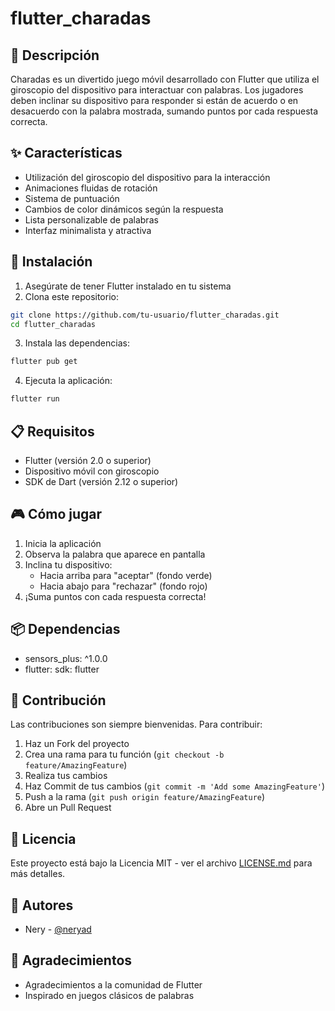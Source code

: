 # flutter_charadas

## 📱 Descripción

Charadas es un divertido juego móvil desarrollado con Flutter que utiliza el giroscopio del dispositivo para interactuar con palabras. Los jugadores deben inclinar su dispositivo para responder si están de acuerdo o en desacuerdo con la palabra mostrada, sumando puntos por cada respuesta correcta.

## ✨ Características

- Utilización del giroscopio del dispositivo para la interacción
- Animaciones fluidas de rotación
- Sistema de puntuación
- Cambios de color dinámicos según la respuesta
- Lista personalizable de palabras
- Interfaz minimalista y atractiva

## 🚀 Instalación

1. Asegúrate de tener Flutter instalado en tu sistema
2. Clona este repositorio:

```bash
git clone https://github.com/tu-usuario/flutter_charadas.git
cd flutter_charadas
```

3. Instala las dependencias:

```bash
flutter pub get
```

4. Ejecuta la aplicación:

```bash
flutter run
```

## 📋 Requisitos

- Flutter (versión 2.0 o superior)
- Dispositivo móvil con giroscopio
- SDK de Dart (versión 2.12 o superior)

## 🎮 Cómo jugar

1. Inicia la aplicación
2. Observa la palabra que aparece en pantalla
3. Inclina tu dispositivo:
   - Hacia arriba para "aceptar" (fondo verde)
   - Hacia abajo para "rechazar" (fondo rojo)
4. ¡Suma puntos con cada respuesta correcta!

## 📦 Dependencias

- sensors_plus: ^1.0.0
- flutter: sdk: flutter

## 🤝 Contribución

Las contribuciones son siempre bienvenidas. Para contribuir:

1. Haz un Fork del proyecto
2. Crea una rama para tu función (`git checkout -b feature/AmazingFeature`)
3. Realiza tus cambios
4. Haz Commit de tus cambios (`git commit -m 'Add some AmazingFeature'`)
5. Push a la rama (`git push origin feature/AmazingFeature`)
6. Abre un Pull Request

## 📄 Licencia

Este proyecto está bajo la Licencia MIT - ver el archivo [LICENSE.md](LICENSE.md) para más detalles.

## 👥 Autores

- Nery - [@neryad](https://github.com/neryad)

## 🙏 Agradecimientos

- Agradecimientos a la comunidad de Flutter
- Inspirado en juegos clásicos de palabras
